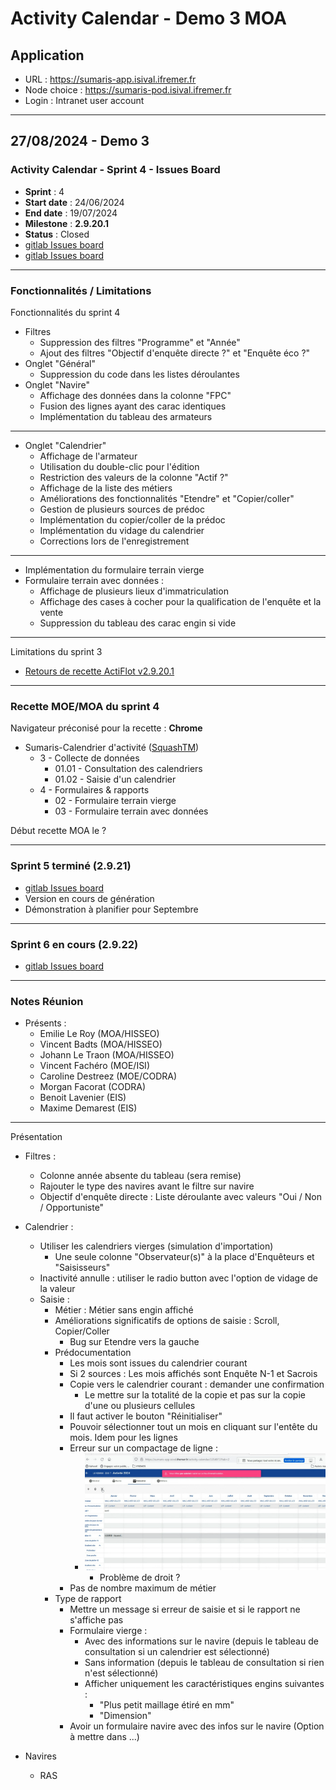 # Activity Calendar - Demo 3 MOA

## Application

- URL : https://sumaris-app.isival.ifremer.fr
- Node choice : https://sumaris-pod.isival.ifremer.fr
- Login : Intranet user account

---

## 27/08/2024 - Demo 3

### Activity Calendar - Sprint 4 - Issues Board

- **Sprint** : 4
- **Start date** : 24/06/2024
- **End date** : 19/07/2024
- **Milestone** : **2.9.20.1**
- **Status** : Closed
- [gitlab Issues board](https://gitlab.ifremer.fr/sih-public/sumaris/sumaris-app/-/boards/873?label_name[]=ACTIFLOT&milestone_title=2.9.20)
- [gitlab Issues board](https://gitlab.ifremer.fr/sih-public/sumaris/sumaris-app/-/boards/873?label_name[]=ACTIFLOT&milestone_title=2.9.20.1)

---

### Fonctionnalités / Limitations

Fonctionnalités du sprint 4
- Filtres
  - Suppression des filtres "Programme" et "Année"
  - Ajout des filtres "Objectif d'enquête directe ?" et "Enquête éco ?"
- Onglet "Général"
  - Suppression du code dans les listes déroulantes
- Onglet "Navire"
  - Affichage des données dans la colonne "FPC"
  - Fusion des lignes ayant des carac identiques
  - Implémentation du tableau des armateurs

---

- Onglet "Calendrier"
  - Affichage de l'armateur
  - Utilisation du double-clic pour l'édition
  - Restriction des valeurs de la colonne "Actif ?"
  - Affichage de la liste des métiers
  - Améliorations des fonctionnalités "Etendre" et "Copier/coller"
  - Gestion de plusieurs sources de prédoc
  - Implémentation du copier/coller de la prédoc
  - Implémentation du vidage du calendrier
  - Corrections lors de l'enregistrement

---

- Implémentation du formulaire terrain vierge
- Formulaire terrain avec données :
  - Affichage de plusieurs lieux d'immatriculation
  - Affichage des cases à cocher pour la qualification de l'enquête et la vente
  - Suppression du tableau des carac engin si vide

---

Limitations du sprint 3 
- [Retours de recette ActiFlot v2.9.20.1](https://gitlab.ifremer.fr/sih-public/sumaris/sumaris-doc/-/blob/master/projects/activity-calendar/rec/rec-24-002-activity-calendar-refonte-recette-2.9.20.md?ref_type=heads)

---

### Recette MOE/MOA du sprint 4

Navigateur préconisé pour la recette : **Chrome**

- Sumaris-Calendrier d'activité ([SquashTM](http://visi-common-squash.ifremer.fr:8080/squash/login))
  - 3 - Collecte de données
    * 01.01 - Consultation des calendriers
    * 01.02 - Saisie d'un calendrier
  - 4 - Formulaires & rapports
    * 02 - Formulaire terrain vierge
    * 03 - Formulaire terrain avec données

Début recette MOA le ?

---

### Sprint 5 terminé (2.9.21)

- [gitlab Issues board](https://gitlab.ifremer.fr/sih-public/sumaris/sumaris-app/-/boards/873?label_name[]=ACTIFLOT&milestone_title=2.9.21)
- Version en cours de génération
- Démonstration à planifier pour Septembre

---

### Sprint 6 en cours (2.9.22)

- [gitlab Issues board](https://gitlab.ifremer.fr/sih-public/sumaris/sumaris-app/-/boards/873?label_name[]=ACTIFLOT&milestone_title=2.9.22)

---

### Notes Réunion

- Présents :
  - Emilie Le Roy (MOA/HISSEO)
  - Vincent Badts (MOA/HISSEO)
  - Johann Le Traon (MOA/HISSEO)
  - Vincent Fachéro (MOE/ISI)
  - Caroline Destreez (MOE/CODRA)
  - Morgan Facorat (CODRA)
  - Benoit Lavenier (EIS)
  - Maxime Demarest (EIS)

---

Présentation 
- Filtres : 
  - Colonne année absente du tableau (sera remise)
  - Rajouter le type des navires avant le filtre sur navire
  - Objectif d'enquête directe : Liste déroulante avec valeurs "Oui / Non / Opportuniste"

- Calendrier : 
  - Utiliser les calendriers vierges (simulation d'importation)
    - Une seule colonne "Observateur(s)" à la place d'Enquêteurs et "Saisisseurs"
  - Inactivité annulle : utiliser le radio button avec l'option de vidage de la valeur
  - Saisie :
    - Métier : Métier sans engin affiché
    - Améliorations significatifs de options de saisie : Scroll, Copier/Coller
      - Bug sur Etendre vers la gauche
    - Prédocumentation 
      - Les mois sont issues du calendrier courant
      - Si 2 sources : Les mois affichés sont Enquête N-1 et Sacrois
      - Copie vers le calendrier courant : demander une confirmation
        - Le mettre sur la totalité de la copie et pas sur la copie d'une ou plusieurs cellules
      - Il faut activer le bouton "Réinitialiser"
      - Pouvoir sélectionner tout un mois en cliquant sur l'entête du mois. Idem pour les lignes
      - Erreur sur un compactage de ligne :
        - ![img.png](images/erreur-saisie-lieu-immat.png)
          - Problème de droit ?
      - Pas de nombre maximum de métier
    - Type de rapport
      - Mettre un message si erreur de saisie et si le rapport ne s'affiche pas
      - Formulaire vierge : 
        - Avec des informations sur le navire (depuis le tableau de consultation si un calendrier est sélectionné)
        - Sans information (depuis le tableau de consultation si rien n'est sélectionné)
        - Afficher uniquement les caractéristiques engins suivantes :
          - "Plus petit maillage étiré en mm"
          - "Dimension"
      - Avoir un formulaire navire avec des infos sur le navire (Option à mettre dans ...)

- Navires
  - RAS


